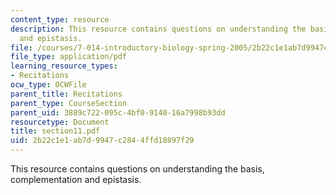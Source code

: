 ```yaml
---
content_type: resource
description: This resource contains questions on understanding the basis, complementation
  and epistasis.
file: /courses/7-014-introductory-biology-spring-2005/2b22c1e1ab7d9947c2844ffd18897f29_section11.pdf
file_type: application/pdf
learning_resource_types:
- Recitations
ocw_type: OCWFile
parent_title: Recitations
parent_type: CourseSection
parent_uid: 3889c722-095c-4bf0-9140-16a7998b93dd
resourcetype: Document
title: section11.pdf
uid: 2b22c1e1-ab7d-9947-c284-4ffd18897f29
---
```

This resource contains questions on understanding the basis, complementation and epistasis.


